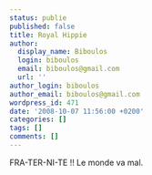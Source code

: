 ```yaml
---
status: publie
published: false
title: Royal Hippie
author:
  display_name: Biboulos
  login: biboulos
  email: biboulos@gmail.com
  url: ''
author_login: biboulos
author_email: biboulos@gmail.com
wordpress_id: 471
date: '2008-10-07 11:56:00 +0200'
categories: []
tags: []
comments: []
---
```

FRA-TER-NI-TE !!
Le monde va mal.
